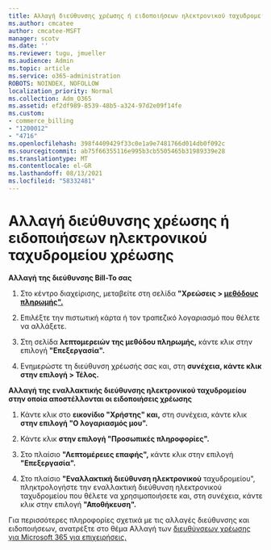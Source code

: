 ```yaml
---
title: Αλλαγή διεύθυνσης χρέωσης ή ειδοποιήσεων ηλεκτρονικού ταχυδρομείου χρέωσης
ms.author: cmcatee
author: cmcatee-MSFT
manager: scotv
ms.date: ''
ms.reviewer: tugu, jmueller
ms.audience: Admin
ms.topic: article
ms.service: o365-administration
ROBOTS: NOINDEX, NOFOLLOW
localization_priority: Normal
ms.collection: Adm_O365
ms.assetid: ef2df989-8539-48b5-a324-97d2e09f14fe
ms.custom:
- commerce_billing
- "1200012"
- "4716"
ms.openlocfilehash: 398f4409429f33c0e1a9e7481766d014db0f092c
ms.sourcegitcommit: ab75f66355116e995b3cb5505465b31989339e28
ms.translationtype: MT
ms.contentlocale: el-GR
ms.lasthandoff: 08/13/2021
ms.locfileid: "58332481"
---
```

# <a name="change-billing-address-or-billing-email-notifications"></a>Αλλαγή διεύθυνσης χρέωσης ή ειδοποιήσεων ηλεκτρονικού ταχυδρομείου χρέωσης

**Αλλαγή της διεύθυνσης Bill-To σας**

1. Στο κέντρο διαχείρισης, μεταβείτε στη σελίδα **"Χρεώσεις > [μεθόδους πληρωμής".](https://go.microsoft.com/fwlink/p/?linkid=2018806)**

2. Επιλέξτε την πιστωτική κάρτα ή τον τραπεζικό λογαριασμό που θέλετε να αλλάξετε.

3. Στη σελίδα **λεπτομερειών της μεθόδου πληρωμής,** κάντε κλικ στην επιλογή **"Επεξεργασία".**

4. Ενημερώστε τη διεύθυνση χρέωσής σας και, στη **συνέχεια, κάντε κλικ στην επιλογή > Τέλος.**

**Αλλαγή της εναλλακτικής διεύθυνσης ηλεκτρονικού ταχυδρομείου στην οποία αποστέλλονται οι ειδοποιήσεις χρέωσης** 

1. Κάντε κλικ στο **εικονίδιο "Χρήστης" και,** στη συνέχεια, κάντε κλικ **στην επιλογή "Ο λογαριασμός μου".**

2. Κάντε κλικ **στην επιλογή "Προσωπικές πληροφορίες".**

3. Στο πλαίσιο **"Λεπτομέρειες επαφής",** κάντε κλικ στην επιλογή **"Επεξεργασία".**

4. Στο πλαίσιο **"Εναλλακτική διεύθυνση ηλεκτρονικού** ταχυδρομείου", πληκτρολογήστε την εναλλακτική διεύθυνση ηλεκτρονικού ταχυδρομείου που θέλετε να χρησιμοποιήσετε και, στη συνέχεια, κάντε κλικ στην επιλογή **"Αποθήκευση".**

Για περισσότερες πληροφορίες σχετικά με τις αλλαγές διεύθυνσης και ειδοποιήσεων, ανατρέξτε στο θέμα Αλλαγή των [διευθύνσεων χρέωσης για Microsoft 365 για επιχειρήσεις.](https://docs.microsoft.com/microsoft-365/commerce/billing-and-payments/change-your-billing-addresses)
